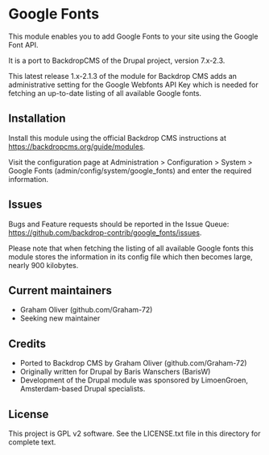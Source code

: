 # Google Fonts

This module enables you to add Google Fonts to your site using the 
Google Font API.

It is a port to BackdropCMS of the Drupal project, version 7.x-2.3.

This latest release 1.x-2.1.3 of the module for Backdrop CMS adds 
an administrative setting for the Google Webfonts API Key which is 
needed for fetching an up-to-date listing of all available Google fonts.

## Installation

Install this module using the official Backdrop CMS instructions at 
https://backdropcms.org/guide/modules.

Visit the configuration page at 
Administration > Configuration > System > Google Fonts 
(admin/config/system/google_fonts) 
and enter the required information.

## Issues
Bugs and Feature requests should be reported in the Issue Queue:
https://github.com/backdrop-contrib/google_fonts/issues.

Please note that when fetching the listing of all available 
Google fonts this module stores the information in its config
file which then becomes large, nearly 900 kilobytes.

## Current maintainers
+ Graham Oliver (github.com/Graham-72)
+ Seeking new maintainer

## Credits
+ Ported to Backdrop CMS by Graham Oliver (github.com/Graham-72)
+ Originally written for Drupal by Baris Wanschers (BarisW)
+ Development of the Drupal module was sponsored by 
  LimoenGroen, Amsterdam-based Drupal specialists.

## License
This project is GPL v2 software. 
See the LICENSE.txt file in this directory for complete text.

